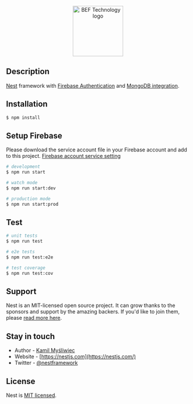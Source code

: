<p align="center">
  <a href="http://nestjs.com/" target="blank"><img src="https://www.bef-technology.com/images/img/logo-bef-technology-138x70.jpg" width="138" alt="BEF Technology logo" /></a>
</p>

## Description

[Nest](https://github.com/nestjs/nest) framework with [Firebase Authentication](https://firebase.google.com/products/auth/?authuser=0) and [MongoDB integration](https://www.mongodb.com/).

## Installation

```bash
$ npm install
```

## Setup Firebase

Please download the service account file in your Firebase account and add to this project.
[Firebase account service setting](./firebase-account-service-setting.png)
```bash
# development
$ npm run start

# watch mode
$ npm run start:dev

# production mode
$ npm run start:prod
```

## Test

```bash
# unit tests
$ npm run test

# e2e tests
$ npm run test:e2e

# test coverage
$ npm run test:cov
```

## Support

Nest is an MIT-licensed open source project. It can grow thanks to the sponsors and support by the amazing backers. If you'd like to join them, please [read more here](https://docs.nestjs.com/support).

## Stay in touch

- Author - [Kamil Myśliwiec](https://kamilmysliwiec.com)
- Website - [https://nestjs.com](https://nestjs.com/)
- Twitter - [@nestframework](https://twitter.com/nestframework)

## License

  Nest is [MIT licensed](LICENSE).
